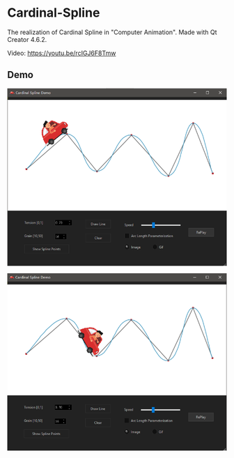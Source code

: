 # Cardinal-Spline
The realization of Cardinal Spline in "Computer Animation". Made with Qt Creator 4.6.2. 

Video: https://youtu.be/rcIGJ6F8Tmw

## Demo
![image](pic1.png)

[![IMAGE ALT TEXT](pic2.png)](https://youtu.be/rcIGJ6F8Tmw "CameraMaster")